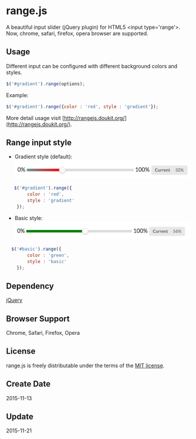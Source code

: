 # range.js
A beautiful input slider (jQuery plugin) for HTML5 &lt;input type='range'&gt;. Now, chrome, safari, firefox, opera browser are supported.

## Usage
Different input can be configured with different background colors and styles.
```javascript
$('#gradient').range(options);
```
Example:
```javascript
$('#gradient').range({color : 'red', style : 'gradient'});
```
More detail usage visit [http://rangejs.doukit.org/](http://rangejs.doukit.org/).

## Range input style
* Gradient style (default):
![](style/image/gradient.png "gradient style")
```javascript
   $('#gradient').range({
        color : 'red',
        style : 'gradient'
    });
```
* Basic style:
![](style/image/basic.png "basic style")
```javascript
  $('#basic').range({
        color : 'green',
        style : 'basic'
    });
```

## Dependency
[jQuery](https://jquery.com/)

## Browser Support
Chrome, Safari, Firefox, Opera

## License 
range.js is freely distributable under the terms of the [MIT license](./LICENSE).

## Create Date
2015-11-13

## Update
2015-11-21